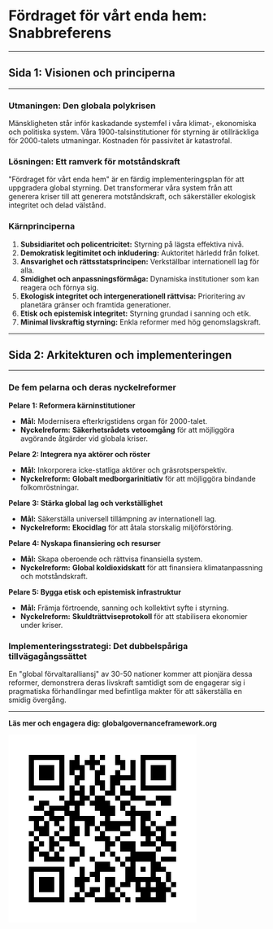# Fördraget för vårt enda hem: Snabbreferens

---
## **Sida 1: Visionen och principerna**
---

### Utmaningen: Den globala polykrisen

Mänskligheten står inför kaskadande systemfel i våra klimat-, ekonomiska och politiska system. Våra 1900-talsinstitutioner för styrning är otillräckliga för 2000-talets utmaningar. Kostnaden för passivitet är katastrofal.

### Lösningen: Ett ramverk för motståndskraft

"Fördraget för vårt enda hem" är en färdig implementeringsplan för att uppgradera global styrning. Det transformerar våra system från att generera kriser till att generera motståndskraft, och säkerställer ekologisk integritet och delad välstånd.

### Kärnprinciperna

1.  **Subsidiaritet och policentricitet:** Styrning på lägsta effektiva nivå.
2.  **Demokratisk legitimitet och inkludering:** Auktoritet härledd från folket.
3.  **Ansvarighet och rättsstatsprincipen:** Verkställbar internationell lag för alla.
4.  **Smidighet och anpassningsförmåga:** Dynamiska institutioner som kan reagera och förnya sig.
5.  **Ekologisk integritet och intergenerationell rättvisa:** Prioritering av planetära gränser och framtida generationer.
6.  **Etisk och epistemisk integritet:** Styrning grundad i sanning och etik.
7.  **Minimal livskraftig styrning:** Enkla reformer med hög genomslagskraft.

---
## **Sida 2: Arkitekturen och implementeringen**
---

### De fem pelarna och deras nyckelreformer

**Pelare 1: Reformera kärninstitutioner**
* **Mål:** Modernisera efterkrigstidens organ för 2000-talet.
* **Nyckelreform:** **Säkerhetsrådets vetoomgång** för att möjliggöra avgörande åtgärder vid globala kriser.

**Pelare 2: Integrera nya aktörer och röster**
* **Mål:** Inkorporera icke-statliga aktörer och gräsrotsperspektiv.
* **Nyckelreform:** **Globalt medborgarinitiativ** för att möjliggöra bindande folkomröstningar.

**Pelare 3: Stärka global lag och verkställighet**
* **Mål:** Säkerställa universell tillämpning av internationell lag.
* **Nyckelreform:** **Ekocidlag** för att åtala storskalig miljöförstöring.

**Pelare 4: Nyskapa finansiering och resurser**
* **Mål:** Skapa oberoende och rättvisa finansiella system.
* **Nyckelreform:** **Global koldioxidskatt** för att finansiera klimatanpassning och motståndskraft.

**Pelare 5: Bygga etisk och epistemisk infrastruktur**
* **Mål:** Främja förtroende, sanning och kollektivt syfte i styrning.
* **Nyckelreform:** **Skuldträttviseprotokoll** för att stabilisera ekonomier under kriser.

### Implementeringsstrategi: Det dubbelspåriga tillvägagångssättet

En "global förvaltaralliansj" av 30-50 nationer kommer att pionjära dessa reformer, demonstrera deras livskraft samtidigt som de engagerar sig i pragmatiska förhandlingar med befintliga makter för att säkerställa en smidig övergång.

---
**Läs mer och engagera dig:**
**globalgovernanceframework.org**

![globalgovernanceframework.org QR-kod](/images/frameworks/treaty-for-our-only-home/qr-code-globalgovernanceframework.png)
